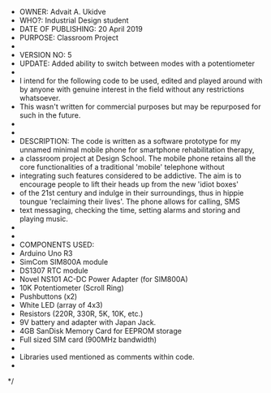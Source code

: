 
 * OWNER: Advait A. Ukidve
 * WHO?: Industrial Design student
 * DATE OF PUBLISHING: 20 April 2019
 * PURPOSE: Classroom Project
 * 
 * VERSION NO: 5
 * UPDATE: Added ability to switch between modes with a potentiometer
 * 
 * I intend for the following code to be used, edited and played around with by anyone with genuine interest in the field without any restrictions whatsoever.
 * This wasn't written for commercial purposes but may be repurposed for such in the future.
 * 
 * 
 * DESCRIPTION: The code is written as a software prototype for my unnamed minimal mobile phone for smartphone rehabilitation therapy, 
 * a classroom project at Design School. The mobile phone retains all the core functionalities of a traditional 'mobile' telephone without 
 * integrating such features considered to be addictive. The aim is to encourage people to lift their heads up from the new 'idiot boxes' 
 * of the 21st century and indulge in their surroundings, thus in hippie toungue 'reclaiming their lives'. The phone allows for calling, SMS 
 * text messaging, checking the time, setting alarms and storing and playing music.
 * 
 * 
 * COMPONENTS USED:
 * Arduino Uno R3
 * SimCom SIM800A module
 * DS1307 RTC module
 * Novel NS101 AC-DC Power Adapter (for SIM800A)
 * 10K Potentiometer (Scroll Ring)
 * Pushbuttons (x2)
 * White LED (array of 4x3)
 * Resistors (220R, 330R, 5K, 10K, etc.)
 * 9V battery and adapter with Japan Jack.
 * 4GB SanDisk Memory Card for EEPROM storage
 * Full sized SIM card (900MHz bandwidth)
 * 
 * Libraries used mentioned as comments within code.
 * 
 */

